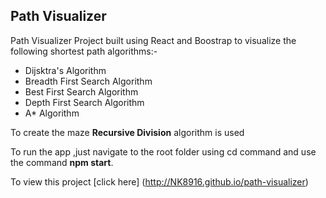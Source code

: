 ## Path Visualizer

Path Visualizer Project built using React and Boostrap to visualize the following shortest path algorithms:-

- Dijsktra's Algorithm
- Breadth First Search Algorithm
- Best First Search Algorithm
- Depth First Search Algorithm
- A\* Algorithm

To create the maze **Recursive Division** algorithm is used

To run the app ,just navigate to the root folder using cd command and use the command **npm start**.

To view this project [click here] (http://NK8916.github.io/path-visualizer)
